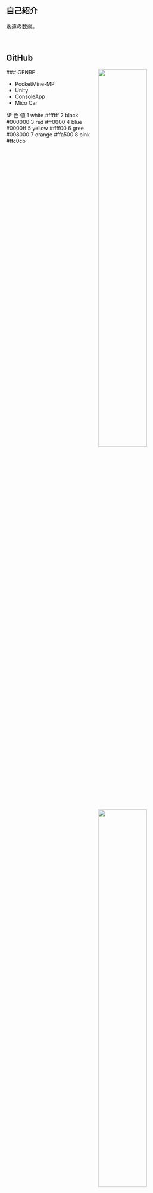 ## 自己紹介
永遠の数弱。<br>
<br>
<br>

## GitHub
<a href="stat">
  <img src="https://github-readme-stats.vercel.app/api?username=rark7040&show_icons=true&theme=react&count_private=true&include_all_commits=true" width=51% align="right" />
  <img src="https://github-readme-stats.vercel.app/api/top-langs/?username=rark7040&layout=compact&theme=react" width=51% align="right"/>
</a>

<div bgcolor: #333333>
  ### GENRE

  - PocketMine-MP
  - Unity
  - ConsoleApp
  - Mico Car 
</div

|№|色|値|
|:--:|:--:|:--:|
|1|white|#ffffff|
|2|black|#000000|
|3|red|#ff0000|
|4|blue|#0000ff|
|5|yellow|#ffff00|
|6|gree|#008000|
|7|orange|#ffa500|
|8|pink|#ffc0cb|

<a href="graph">
  <img src="https://activity-graph.herokuapp.com/graph?username=rark7040&theme=react-dark" width=100%/>
</a>
